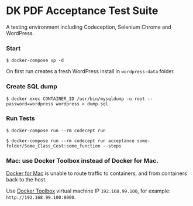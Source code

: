# DK PDF Acceptance Test Suite 

A testing environment including Codeception, Selenium Chrome and WordPress.

### Start
`$ docker-compose up -d`

On first run creates a fresh WordPress install in `wordpress-data` folder.  

### Create SQL dump
`$ docker exec CONTAINER_ID /usr/bin/mysqldump -u root --password=wordpress wordpress > dump.sql`

### Run Tests
`$ docker-compose run --rm codecept run`

`$ docker-compose run --rm codecept run acceptance some-folder/Some_Class_Cest:some_function --steps`

### Mac: use Docker Toolbox instead of Docker for Mac.
[Docker for Mac](https://docs.docker.com/docker-for-mac/networking/#i-cannot-ping-my-containers) is unable to route traffic to containers, and from containers back to the host. 

Use [Docker Toolbox](https://www.docker.com/products/docker-toolbox) virtual machine IP `192.168.99.100`, for example: `http://192.168.99.100:8000`.

